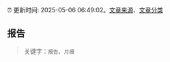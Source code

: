 :alarm_clock: 更新时间: 2025-05-06 06:49:02。[文章来源](/README.md)、[文章分类](/TAGS.md)

## 报告


> 关键字：`报告`、`月报`



